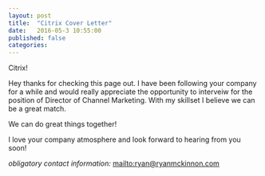 ```yaml
---
layout: post
title:  "Citrix Cover Letter"
date:   2016-05-3 10:55:00
published: false
categories: 
---
```


Citrix!

Hey thanks for checking this page out. I have been following your company for a while and would really appreciate the opportunity to interveiw for the position of Director of Channel Marketing. With my skillset I believe we can be a great match.

We can do great things together!

I love your company atmosphere and look forward to hearing from you soon!

*obligatory contact information:* <mailto:ryan@ryanmckinnon.com>